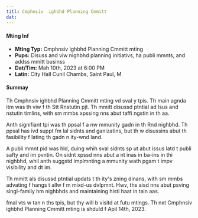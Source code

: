 ```yaml
---
titl: Cmphnsiv  ighbhd Planning Cmmitt
dat: 
---
```

#### Mting Inf

* **Mting Typ:** Cmphnsiv ighbhd Planning Cmmitt mting
* **Pups:** Disuss and viw nighbhd planning initiativs, ha publi mmnts, and addss mmitt businss
* **Dat/Tim:** Mah 10th, 2023 at 6:00 PM
* **Latin:** City Hall Cunil Chambs, Saint Paul, M

#### Summay

Th Cmphnsiv ighbhd Planning Cmmitt mting vd sval y tpis. Th main agnda itm was th viw f th  Stt Rnstutin pjt. Th mmitt disussd ptntial ad lsus and nstutin timlins, with sm mmbs xpssing nns abut taffi ngstin in th aa.

Anth signifiant tpi was th ppsal f a nw mmunity gadn in th Rnd nighbhd. Th ppsal has ivd suppt fm lal sidnts and ganizatins, but th w disussins abut th fasibility f lating th gadn n ity-wnd land.

A publi mmnt pid was hld, duing whih sval sidnts sp ut abut issus latd t publi safty and im pvntin. On sidnt xpssd nns abut a nt inas in ba-ins in thi nighbhd, whil anth suggstd implmnting a mmunity wath pgam t impv visibility and dt im.

Th mmitt als disussd ptntial updats t th ity's zning dinans, with sm mmbs advating f hangs t allw f m mixd-us dvlpmnt. Hwv, ths aisd nns abut psving singl-family hm nighbhds and maintaining histi haat in tain aas.

 fmal vts w tan n ths tpis, but thy will b visitd at futu mtings. Th nxt Cmphnsiv ighbhd Planning Cmmitt mting is shduld f Apil 14th, 2023.

